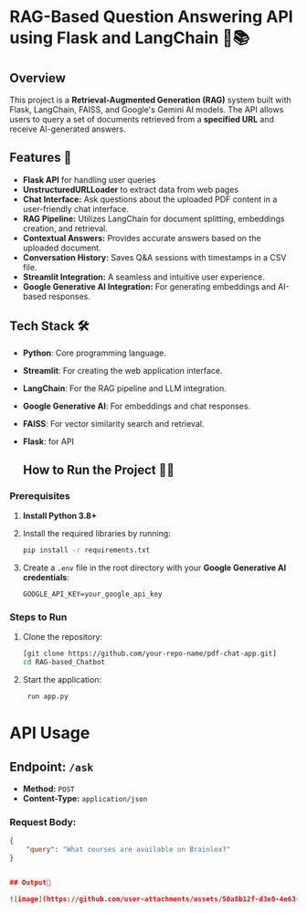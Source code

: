 
# RAG-Based Question Answering API using Flask and LangChain 📝📚

## Overview

This project is a **Retrieval-Augmented Generation (RAG)** system built with Flask, LangChain, FAISS, and Google's Gemini AI models. The API allows users to query a set of documents retrieved from a **specified URL** and receive AI-generated answers.
## Features 🚀

- **Flask API** for handling user queries
- **UnstructuredURLLoader** to extract data from web pages
- **Chat Interface:** Ask questions about the uploaded PDF content in a user-friendly chat interface.
- **RAG Pipeline:** Utilizes LangChain for document splitting, embeddings creation, and retrieval.
- **Contextual Answers:** Provides accurate answers based on the uploaded document.
- **Conversation History:** Saves Q&A sessions with timestamps in a CSV file.
- **Streamlit Integration:** A seamless and intuitive user experience.
- **Google Generative AI Integration:** For generating embeddings and AI-based responses.

## Tech Stack 🛠️

- **Python**: Core programming language.
- **Streamlit**: For creating the web application interface.
- **LangChain**: For the RAG pipeline and LLM integration.
- **Google Generative AI**: For embeddings and chat responses.
- **FAISS**: For vector similarity search and retrieval.
- **Flask**: for API


  ## How to Run the Project 🏃‍♂️

### Prerequisites

1. **Install Python 3.8+**
2. Install the required libraries by running:

   ```bash
   pip install -r requirements.txt
   ```

3. Create a `.env` file in the root directory with your **Google Generative AI credentials**:

   ```env
   GOOGLE_API_KEY=your_google_api_key
   ```


### Steps to Run

1. Clone the repository:

   ```bash
   [git clone https://github.com/your-repo-name/pdf-chat-app.git]
   cd RAG-based_Chatbot

2. Start the application:

   ```bash
    run app.py
   ```

# API Usage

## Endpoint: `/ask`
- **Method:** `POST`
- **Content-Type:** `application/json`

### Request Body:
```json
{
    "query": "What courses are available on Brainlox?"
}


## Output🙌

![image](https://github.com/user-attachments/assets/50a8b12f-d3e8-4e63-bc52-830ccfd9587b)





